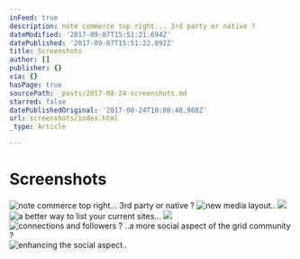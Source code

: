 ```yaml
---
inFeed: true
description: note commerce top right... 3rd party or native ?
dateModified: '2017-09-07T15:51:21.694Z'
datePublished: '2017-09-07T15:51:22.092Z'
title: Screenshots
author: []
publisher: {}
via: {}
hasPage: true
sourcePath: _posts/2017-08-24-screenshots.md
starred: false
datePublishedOriginal: '2017-08-24T10:00:48.968Z'
url: screenshots/index.html
_type: Article

---
```

# Screenshots
![note commerce top right... 3rd party or native ?](https://the-grid-user-content.s3-us-west-2.amazonaws.com/afdd1ea3-bf15-45be-b70c-5f38fae9c535.png)
![new media layout..](https://the-grid-user-content.s3-us-west-2.amazonaws.com/8bdfe407-9c5b-4562-80fe-738d79a28cf6.png)
![](https://the-grid-user-content.s3-us-west-2.amazonaws.com/e993208f-e47a-4040-9e87-e7b7c5de304e.png)
![a better way to list your current sites...](https://the-grid-user-content.s3-us-west-2.amazonaws.com/45e1a182-ae89-4729-a80d-fdbe04c3809a.png)
![](https://the-grid-user-content.s3-us-west-2.amazonaws.com/60434105-e14d-4520-b1e2-436853177eb6.png)
![connections and followers ? ..a more social aspect of the grid community ?](https://the-grid-user-content.s3-us-west-2.amazonaws.com/a3cc82b1-e833-4b77-a361-5356dec60123.png)
![enhancing the social aspect..](https://the-grid-user-content.s3-us-west-2.amazonaws.com/6966b2ad-d9ff-40de-93e1-1213890c1716.png)